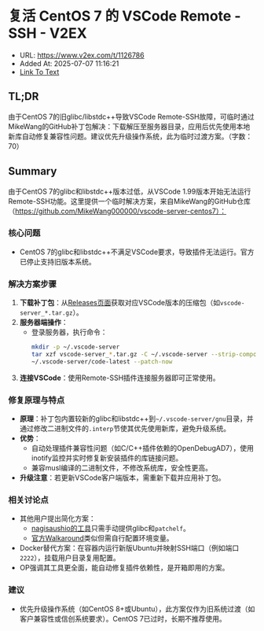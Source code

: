 # 复活 CentOS 7 的 VSCode Remote - SSH - V2EX
- URL: https://www.v2ex.com/t/1126786
- Added At: 2025-07-07 11:16:21
- [Link To Text](2025-07-07-复活-centos-7-的-vscode-remote---ssh---v2ex_raw.md)

## TL;DR
由于CentOS 7的旧glibc/libstdc++导致VSCode Remote-SSH故障，可临时通过MikeWang的GitHub补丁包解决：下载解压至服务器目录，应用后优先使用本地新库自动修复兼容性问题。建议优先升级操作系统，此为临时过渡方案。（字数：70）

## Summary
由于CentOS 7的glibc和libstdc++版本过低，从VSCode 1.99版本开始无法运行Remote-SSH功能。这里提供一个临时解决方案，来自MikeWang的GitHub仓库（https://github.com/MikeWang000000/vscode-server-centos7）：

### **核心问题**
- CentOS 7的glibc和libstdc++不满足VSCode要求，导致插件无法运行。官方已停止支持旧版本系统。

### **解决方案步骤**
1. **下载补丁包**：从[Releases页面](https://github.com/MikeWang000000/vscode-server-centos7/releases)获取对应VSCode版本的压缩包（如`vscode-server_*.tar.gz`）。
2. **服务器端操作**：
   - 登录服务器，执行命令：
     ```bash
     mkdir -p ~/.vscode-server
     tar xzf vscode-server_*.tar.gz -C ~/.vscode-server --strip-components 1
     ~/.vscode-server/code-latest --patch-now
     ```
3. **连接VSCode**：使用Remote-SSH插件连接服务器即可正常使用。

### **修复原理与特点**
- **原理**：补丁包内置较新的glibc和libstdc++到`~/.vscode-server/gnu`目录，并通过修改二进制文件的`.interp`节使其优先使用新库，避免升级系统。
- **优势**：
  - 自动处理插件兼容性问题（如C/C++插件依赖的OpenDebugAD7），使用inotify监控并实时修复新安装插件的库链接问题。
  - 兼容musl编译的二进制文件，不修改系统库，安全性更高。
- **升级注意**：若更新VSCode客户端版本，需重新下载并应用补丁包。

### **相关讨论点**
- 其他用户提出简化方案：
  - [nagisaushio的工具](https://github.com/hsfzxjy/vscode-remote-glibc-patch)只需手动提供glibc和`patchelf`。
  - [官方Walkaround](https://code.visualstudio.com/docs/remote/faq#_can-i-run-vs-code-server-on-older-linux-distributions)类似但需自行配置环境变量。
- Docker替代方案：在容器内运行新版Ubuntu并映射SSH端口（例如端口`2222`），挂载用户目录复用配置。
- OP强调其工具更全面，能自动修复插件依赖性，是开箱即用的方案。

### **建议**
- 优先升级操作系统（如CentOS 8+或Ubuntu），此方案仅作为旧系统过渡（如客户兼容性或信创系统要求）。CentOS 7已过时，长期不推荐使用。
